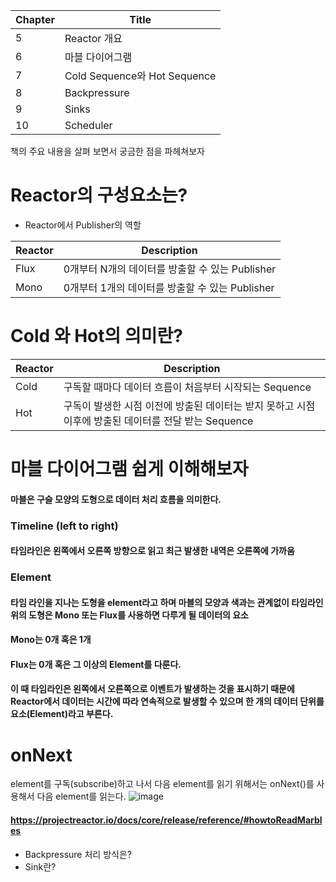 

| Chapter | Title |
| -- | -- |
| 5 | Reactor 개요 |
| 6 | 마블 다이어그램 |
| 7 | Cold Sequence와 Hot Sequence |  
| 8 | Backpressure |
| 9 | Sinks |
| 10 | Scheduler |

책의 주요 내용을 살펴 보면서 궁금한 점을 파헤쳐보자
# Reactor의 구성요소는?
* Reactor에서 Publisher의 역할
  
| Reactor | Description |
| -- | -- |
| Flux |  0개부터 N개의 데이터를 방출할 수 있는 Publisher |
| Mono | 0개부터 1개의 데이터를 방출할 수 있는 Publisher |

# Cold 와 Hot의 의미란?
  
| Reactor | Description |
| -- | -- |
| Cold | 구독할 때마다 데이터 흐름이 처음부터 시작되는 Sequence |
| Hot | 구독이 발생한 시점 이전에 방출된 데이터는 받지 못하고 시점 이후에 방출된 데이터를 전달 받는 Sequence |

# 마블 다이어그램 쉽게 이해해보자 
#### 마블은 구슬 모양의 도형으로 데이터 처리 흐름을 의미한다.

### Timeline (left to right)
#### 타임라인은 왼쪽에서 오른쪽 방향으로 읽고 최근 발생한 내역은 오른쪽에 가까움

### Element
#### 타임 라인을 지나는 도형을 element라고 하며 마블의 모양과 색과는 관계없이 타임라인 위의 도형은 Mono 또는 Flux를 사용하면 다루게 될 데이터의 요소 
#### Mono는 0개 혹은 1개
#### Flux는 0개 혹은 그 이상의 Element를 다룬다. 
#### 이 때 타임라인은 왼쪽에서 오른쪽으로 이벤트가 발생하는 것을 표시하기 때문에 Reactor에서 데이터는 시간에 따라 연속적으로 발생할 수 있으며 한 개의 데이터 단위를 요소(Element)라고 부른다. 


# onNext
element를 구독(subscribe)하고 나서 다음 element를 읽기 위해서는 onNext()를 사용해서 다음 element를 읽는다.
![image](https://github.com/JAVA-JIKIMI/reactive-programming/assets/7133516/727271e9-2c87-4c7d-89ff-3e40ecc439de)

#### https://projectreactor.io/docs/core/release/reference/#howtoReadMarbles 

* Backpressure 처리 방식은?
* Sink란?
